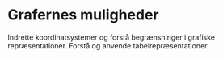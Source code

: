 # Grafernes muligheder

Indrette koordinatsystemer og forstå begrænsninger i grafiske repræsentationer.
Forstå og anvende tabelrepræsentationer.